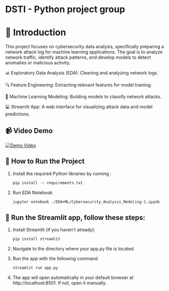 # DSTI - Python project group
# 📖 Introduction

This project focuses on cybersecurity data analysis, specifically preparing a network attack log for machine learning applications. The goal is to analyze network traffic, identify attack patterns, and develop models to detect anomalies or malicious activity.

📊 Exploratory Data Analysis (EDA): Cleaning and analyzing network logs.

🔍 Feature Engineering: Extracting relevant features for model training.

🤖 Machine Learning Modeling: Building models to classify network attacks.

💻 Streamlit App: A web interface for visualizing attack data and model predictions.
## 📹 Video Demo
[![Demo Video](https://img.youtube.com/vi/tGoqZqluvN0/maxresdefault.jpg)](https://youtu.be/tGoqZqluvN0)
## 🚀 How to Run the Project

1.  Install the required Python libraries by running :

    ```bash
    pip install -r requirements.txt

2. Run EDA Notebook

    ```bash
    jupyter notebook ./EDA+ML/Cybersecurity_Analysis_Modeling-1.ipynb

## 🚀 Run the Streamlit app, follow these steps:

1. Install Streamlit (if you haven't already):

   ```bash
   pip install streamlit

2. Navigate to the directory where your app.py file is located.


3. Run the app with the following command
    
    ```bash
    streamlit run app.py

4. The app will open automatically in your default browser at http://localhost:8501. If not, open it manually.